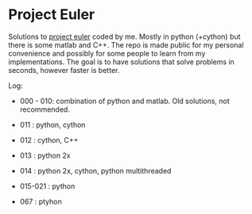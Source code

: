 # Project Euler
Solutions to [project euler](http://www.projecteuler.net) coded by me. Mostly in python (+cython) but there is some matlab and C++. The repo is made public for my personal convenience and possibly for some people to learn from my implementations. The goal is to have solutions that solve problems in seconds, however faster is better. 

Log:
* 000 - 010: combination of python and matlab. Old solutions, not recommended.
* 011      : python, cython
* 012      : cython, C++ 
* 013      : python 2x
* 014      : python 2x, cython, python multithreaded
* 015-021  : python

* 067      : ptyhon
